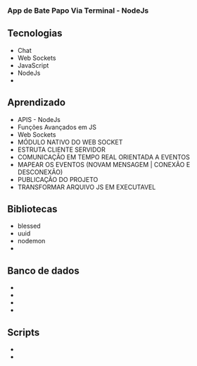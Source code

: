 ### App de Bate Papo Via Terminal - NodeJs

## Tecnologias
  - Chat
  - Web Sockets
  - JavaScript
  - NodeJs
  -

## Aprendizado
  - APIS - NodeJs
  - Funções Avançados em JS
  - Web Sockets
  - MÓDULO NATIVO DO WEB SOCKET
  - ESTRUTA CLIENTE SERVIDOR
  - COMUNICAÇÃO EM TEMPO REAL ORIENTADA A EVENTOS
  - MAPEAR OS EVENTOS (NOVAM MENSAGEM | CONEXÃO E DESCONEXÃO)
  - PUBLICAÇÃO DO PROJETO
  - TRANSFORMAR ARQUIVO JS EM EXECUTAVEL

## Bibliotecas
  - blessed
  - uuid
  - nodemon
  -

## Banco de dados 
  -
  -
  -
  -

## Scripts
 
  -
  -